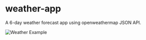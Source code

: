 # weather-app
A 6-day weather forecast app using openweathermap JSON API.

![Weather Example](http://github.com/WVik/weather-app/img/example.png)
